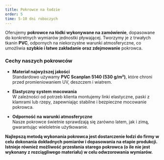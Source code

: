 ```yaml
---
title: Pokrowce na łodzie
order: 5
time: 5-10 dni roboczych
---
```


Oferujemy **pokrowce na łódki wykonywane na zamówienie**, dopasowane do
konkretnych wymiarów jednostki pływającej. Tworzymy je z trwałych tkanin
**PVC**, odpornych na niekorzystne warunki atmosferyczne, co umożliwia **szybkie
i łatwe zakładanie oraz zdejmowanie** pokrowca.

### Cechy naszych pokrowców

- **Materiał najwyższej jakości**  
  Standardowo używamy **PVC Scanplan 5140 (530 g/m²)**, które chroni przed
  promieniowaniem UV, deszczem i wiatrem.

- **Elastyczny system mocowania**  
  W zależności od potrzeb klienta montujemy linki elastyczne, paski z klamrami
  lub rzepy, zapewniając stabilne i bezpieczne mocowanie pokrowca.

- **Odporność na warunki atmosferyczne**  
  Nasze pokrowce świetnie sprawdzają się zarówno latem, jak i zimą, gwarantując
  wieloletnie użytkowanie.

**Najlepszą metodą wykonania pokrowca jest dostarczenie łodzi do firmy w celu
dokonania dokładnych pomiarów i dopasowania na etapie produkcji. Istnieje
również możliwość przesłania starego pokrowca (o ile nie jest wykonany z
rozciągliwego materiału) w celu odwzorowania wymiarów.**
